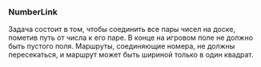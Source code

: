 ### **NumberLink**

Задача состоит в том, чтобы соединить все пары чисел на доске, пометив путь от числа к его паре. В конце на игровом поле не должно быть пустого поля. Маршруты, соединяющие номера, не должны пересекаться, и маршрут может быть шириной только в один квадрат.

